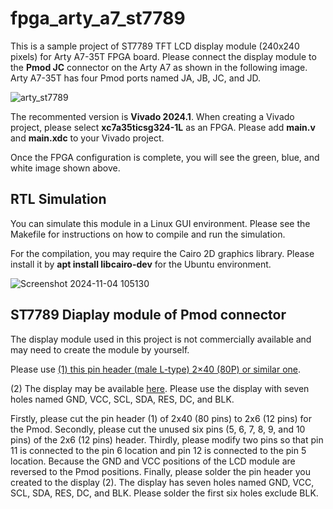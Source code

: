 # fpga_arty_a7_st7789

This is a sample project of ST7789 TFT LCD display module (240x240 pixels) for Arty A7-35T FPGA board. 
Please connect the display module to the **Pmod JC** connector on the Arty A7 as shown in the following image.
Arty A7-35T has four Pmod ports named JA, JB, JC, and JD.

![arty_st7789](https://github.com/user-attachments/assets/3a54b025-9869-4ea1-940a-8fc95e305e4c)

The recommented version is **Vivado 2024.1**. 
When creating a Vivado project, please select **xc7a35ticsg324-1L** as an FPGA. 
Please add **main.v** and **main.xdc** to your Vivado project. 

Once the FPGA configuration is complete, you will see the green, blue, and white image shown above.

## RTL Simulation

You can simulate this module in a Linux GUI environment.
Please see the Makefile for instructions on how to compile and run the simulation.

For the compilation, you may require the Cairo 2D graphics library.
Please install it by **apt install libcairo-dev** for the Ubuntu environment.

![Screenshot 2024-11-04 105130](https://github.com/user-attachments/assets/0a0e261f-817b-4a9a-9a51-19ba3de40040)


## ST7789 Diaplay module of Pmod connector

The display module used in this project is not commercially available and may need to create the module by yourself.

Please use [(1) this pin header (male L-type) 2×40 (80P) or similar one](https://akizukidenshi.com/catalog/g/g100148/).

(2) The display may be available [here](https://www.amazon.co.jp/s?k=st7789+240x240+tft).
Please use the display with seven holes named GND, VCC, SCL, SDA, RES, DC, and BLK. 

Firstly, please cut the pin header (1) of 2x40 (80 pins) to 2x6 (12 pins) for the Pmod. 
Secondly, please cut the unused six pins (5, 6, 7, 8, 9, and 10 pins) of the 2x6 (12 pins) header. 
Thirdly, please modify two pins so that pin 11 is connected to the pin 6 location and pin 12 is connected to the pin 5 location. 
Because the GND and VCC positions of the LCD module are reversed to the Pmod positions.
Finally, please solder the pin header you created to the display (2).
The display has seven holes named GND, VCC, SCL, SDA, RES, DC, and BLK. Please solder the first six holes exclude BLK. 

